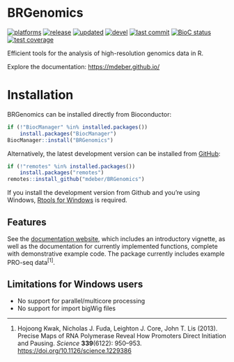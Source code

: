 
<!-- README.md is generated from README.Rmd. Please edit that file -->

# BRGenomics

<!-- badges: start (versions currently manual...) -->

[![platforms](https://img.shields.io/badge/platforms-linux%20%7C%20osx%20%7C%20win-yellow.svg)](https://bioconductor.org/checkResults/release/bioc-LATEST/BRGenomics/)
[![release](https://img.shields.io/badge/release%20version-1.10.1-navy.svg)](https://www.bioconductor.org/packages/BRGenomics)
[![updated](http://www.bioconductor.org/shields/lastcommit/release/bioc/BRGenomics.svg)](http://bioconductor.org/checkResults/devel/bioc-LATEST/BRGenomics/)
[![devel](https://img.shields.io/badge/devel%20version-1.11.1-orange.svg)](https://github.com/mdeber/BRGenomics)
[![last
commit](https://img.shields.io/github/last-commit/mdeber/BRGenomics.svg)](https://github.com/mdeber/BRGenomics/commits/master)
[![BioC
status](http://www.bioconductor.org/shields/build/release/bioc/BRGenomics.svg)](https://bioconductor.org/checkResults/release/bioc-LATEST/BRGenomics/)
[![test
coverage](https://codecov.io/gh/mdeber/BRGenomics/branch/master/graph/badge.svg)](https://codecov.io/gh/mdeber/BRGenomics)

<!-- badges: end -->

Efficient tools for the analysis of high-resolution genomics data in R.

Explore the documentation: <https://mdeber.github.io/>

# Installation

BRGenomics can be installed directly from Bioconductor:

``` r
if (!"BiocManager" %in% installed.packages())
    install.packages("BiocManager")
BiocManager::install("BRGenomics")
```

Alternatively, the latest development version can be installed from
[GitHub](https://github.com/mdeber/BRGenomics):

``` r
if (!"remotes" %in% installed.packages())
    install.packages("remotes")
remotes::install_github("mdeber/BRGenomics")
```

If you install the development version from Github and you’re using
Windows, [Rtools for
Windows](https://cran.rstudio.com/bin/windows/Rtools/) is required.

## Features

See the [documentation website](https://mdeber.github.io/), which
includes an introductory vignette, as well as the documentation for
currently implemented functions, complete with demonstrative example
code. The package currently includes example PRO-seq
data<sup>\[1\]</sup>.

## Limitations for Windows users

-   No support for parallel/multicore processing
-   No support for import bigWig files

------------------------------------------------------------------------

1.  Hojoong Kwak, Nicholas J. Fuda, Leighton J. Core, John T. Lis
    (2013). Precise Maps of RNA Polymerase Reveal How Promoters Direct
    Initiation and Pausing. *Science* **339**(6122): 950–953.
    <https://doi.org/10.1126/science.1229386>
